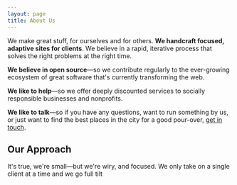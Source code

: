 ```yaml
---
layout: page
title: About Us
---
```

We make great stuff, for ourselves and for others. **We handcraft focused, adaptive sites for clients**. We believe in a rapid, iterative process that solves the right problems at the right time.

**We believe in open source**—so we contribute regularly to the ever-growing ecosystem of great software that's currently transforming the web.

**We like to help**—so we offer deeply discounted services to socially responsible businesses and nonprofits.

**We like to talk**—so if you have any questions, want to run something by us, or just want to find the best places in the city for a good pour-over, [get in touch](mailto:bschuetz@gmail.com).

## Our Approach

It's true, we're small—but we're wiry, and focused. We only take on a single client at a time and we go full tilt
